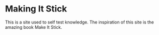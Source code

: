 # Making It Stick

This is a site used to self test knowledge. The inspiration of this site is the amazing book Make It Stick.